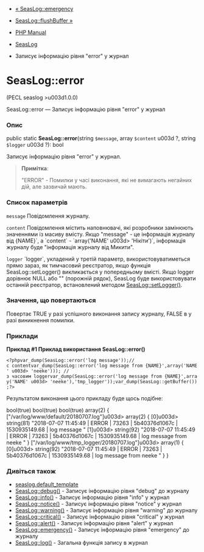 - [« SeasLog::emergency](seaslog.emergency.md)
- [SeasLog::flushBuffer »](seaslog.flushbuffer.md)

- [PHP Manual](index.md)
- [SeasLog](class.seaslog.md)
- Записує інформацію рівня "error" у журнал

# SeasLog::error

(PECL seaslog \>u003d1.0.0)

SeasLog::error — Записує інформацію рівня "error" у журнал

### Опис

public static **SeasLog::error**(string `$message`, array `$content` u003d
?, string `$logger` u003d ?): bool

Записує інформацію рівня "error" у журнал.

> **Примітка**:
>
> "ERROR" - Помилки у часі виконання, які не вимагають негайних
> дій, але зазвичай мають.

### Список параметрів

`message`
Повідомлення журналу.

`content`
Повідомлення містить наповнювачі, які розробники замінюють значеннями
із масиву вмісту. Якщо "message" - це інформація журналу від
{NAME}\`, а \`content\` - \`array('NAME' u003d\> 'Нікіти')\`, інформація
журналу буде "інформація журналу від Микити".

`logger`
\`logger\`, укладений у третій параметр, використовуватиметься прямо
зараз, як тимчасовий реєстратор, якщо функція SeasLog::setLogger()
викликається у попередньому вмісті. Якщо logger дорівнює NULL або
"" (порожній рядок), SeasLog буде використовувати останній реєстратор,
встановлений методом [SeasLog::setLogger()](seaslog.setlogger.md).

### Значення, що повертаються

Повертає TRUE у разі успішного виконання запису журналу, FALSE в
у разі виникнення помилки.

### Приклади

**Приклад #1 Приклад використання **SeasLog::error()****

` <?phpvar_dump(SeasLog::error('log message'));//с contentvar_dump(SeasLog::error('log message from {NAME}',array('NAME' u003d> 'neeke'))); //з часовим loggervar_dump(SeasLog::error('log message from {NAME}',array('NAME' u003d> 'neeke'),'tmp_logger'));var_dump(SeasLog::getBuffer());?> `

Результатом виконання цього прикладу буде щось подібне:

bool(true)
bool(true)
bool(true)
array(2) {
["/var/log/www/default/20180707.log"]u003d>
array(2) {
[0]u003d>
string(81) "2018-07-07 11:45:49 | ERROR | 73263 | 5b40376d1067c | 1530935149.68 | log message
"
[1]u003d>
string(92) "2018-07-07 11:45:49 | ERROR | 73263 | 5b40376d1067c | 1530935149.68 | log message from neeke
"
}
["/var/log/www/tmp_logger/20180707.log"]u003d>
array(1) {
[0]u003d>
string(92) "2018-07-07 11:45:49 | ERROR | 73263 | 5b40376d1067c | 1530935149.68 | log message from neeke
"
}
}

### Дивіться також

- [seaslog.default_template](seaslog.configuration.md#ini.seaslog.default-template)
- [SeasLog::debug()](seaslog.debug.md) - Записує інформацію
рівня "debug" до журналу
- [SeasLog::info()](seaslog.info.md) - Записує інформацію рівня
"info" у журнал
- [SeasLog::notice()](seaslog.notice.md) - Записує інформацію
рівня "notice" у журнал
- [SeasLog::warning()](seaslog.warning.md) - Записує інформацію
рівня "warning" до журналу
- [SeasLog::critical()](seaslog.critical.md) - Записує інформацію
рівня "critical" у журнал
- [SeasLog::alert()](seaslog.alert.md) - Записує інформацію
рівня "alert" у журнал
- [SeasLog::emergency()](seaslog.emergency.md) - Записує
інформацію рівня "emergency" до журналу
- [SeasLog::log()](seaslog.log.md) - Загальна функція запису в журнал
